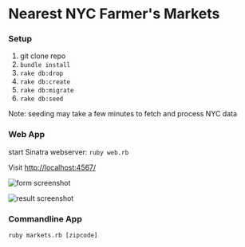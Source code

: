 
# Nearest NYC Farmer's Markets

### Setup

1. git clone repo
2. `bundle install`
3. `rake db:drop`
4. `rake db:create`
5. `rake db:migrate`
6. `rake db:seed`

Note: seeding may take a few minutes to fetch and process NYC data

### Web App
start Sinatra webserver: `ruby web.rb`

Visit [http://localhost:4567/](http://localhost:4567/)

![form screenshot](url "Logo Title Text 1")

![result screenshot](url "Logo Title Text 1")

### Commandline App 
`ruby markets.rb [zipcode]`

